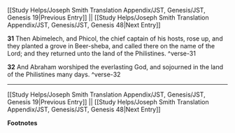 [[Study Helps/Joseph Smith Translation Appendix/JST, Genesis/JST, Genesis 19|Previous Entry]]  ||  [[Study Helps/Joseph Smith Translation Appendix/JST, Genesis/JST, Genesis 48|Next Entry]]

**31**  Then Abimelech, and Phicol, the chief captain of his hosts, rose up, and they planted a grove in Beer-sheba, and called there on the name of the Lord; and they returned unto the land of the Philistines. ^verse-31

**32**  And Abraham worshiped the everlasting God, and sojourned in the land of the Philistines many days. ^verse-32


---
[[Study Helps/Joseph Smith Translation Appendix/JST, Genesis/JST, Genesis 19|Previous Entry]]  ||  [[Study Helps/Joseph Smith Translation Appendix/JST, Genesis/JST, Genesis 48|Next Entry]]


**Footnotes**
